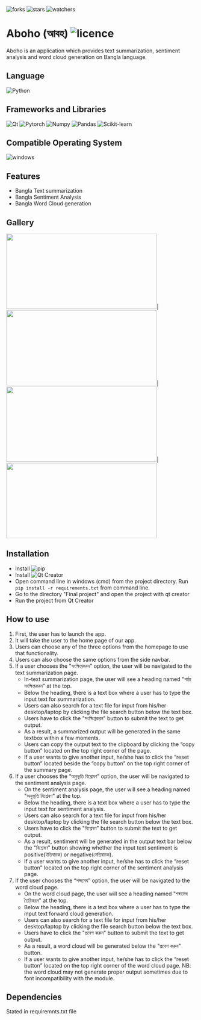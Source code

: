 ![forks](https://img.shields.io/github/forks/fuerostic/Aboho.svg)
![stars](https://img.shields.io/github/stars/fuerostic/Aboho.svg)
![watchers](https://img.shields.io/github/watchers/fuerostic/Aboho.svg)

# Aboho (আবহ) ![licence](https://img.shields.io/github/license/fuerostic/Aboho.svg)
Aboho is an application which provides text summarization, sentiment analysis and word cloud generation on Bangla language. 

## Language 
![Python](https://img.shields.io/badge/Python-3776AB?style=for-the-badge&logo=python&logoColor=white)

## Frameworks and Libraries
![Qt](https://img.shields.io/badge/Qt-41CD52?style=for-the-badge&logo=qt&logoColor=white)
![Pytorch](https://img.shields.io/badge/PyTorch-EE4C2C?style=for-the-badge&logo=PyTorch&logoColor=white)
![Numpy](https://img.shields.io/badge/Numpy-777BB4?style=for-the-badge&logo=numpy&logoColor=white)
![Pandas](https://img.shields.io/badge/Pandas-2C2D72?style=for-the-badge&logo=pandas&logoColor=white)
![Scikit-learn](https://img.shields.io/badge/scikit_learn-F7931E?style=for-the-badge&logo=scikit-learn&logoColor=white)


## Compatible Operating System
![windows](https://img.shields.io/badge/Windows-0078D6?style=for-the-badge&logo=windows&logoColor=white)

## Features
- Bangla Text summarization
- Bangla Sentiment Analysis
- Bangla Word Cloud generation


## Gallery
<img src="https://user-images.githubusercontent.com/48018036/158757253-a208a8b8-1567-4bd7-9a74-16e037bc6982.png"  width="400" height="200" />|
<img src="https://user-images.githubusercontent.com/48018036/158757339-8a314165-7c87-4030-9167-1115aa1fee3f.png"  width="400" height="200" />|
<img src="https://user-images.githubusercontent.com/48018036/158757426-03be9fcf-7b9a-43bc-8740-b11843d93739.png"  width="400" height="200" />|
<img src="https://user-images.githubusercontent.com/48018036/158757498-d6c84a91-3a7a-47e4-9c9f-7f3f1469e6f4.png"  width="400" height="200" />


## Installation
- Install ![pip](https://phoenixnap.com/kb/install-pip-windows)
- Install ![Qt Creator](https://www.qt.io/download)
- Open command line in windows (cmd) from the project directory. Run `pip install -r requirements.txt` from command line.
- Go to the directory "Final project" and open the project with qt creator
- Run the project from Qt Creator

## How to use
1. First, the user has to launch the app.
2. It will take the user to the home page of our app.
3. Users can choose any of the three options from the homepage to
   use that functionality.
4. Users can also choose the same options from the side navbar.
5. If a user chooses the "সংক্ষিপ্তকরন" option, the user will be navigated
   to the text summarization page.
   - In-text summarization page, the user will see a heading
  named "পাঠ্য সংক্ষিপ্তকরন" at the top.
   - Below the heading, there is a text box where a user has to
  type the input text for summarization.
   - Users can also search for a text file for input from his/her
  desktop/laptop by clicking the file search button below the
  text box.
   - Users have to click the "সংক্ষিপ্তকরন" button to submit the
  text to get output.
   - As a result, a summarized output will be generated in the
  same textbox within a few moments.
   - Users can copy the output text to the clipboard by clicking
  the “copy button” located on the top right corner of the
  page.
   - If a user wants to give another input, he/she has to click the
  “reset button” located beside the “copy button” on the top
  right corner of the summary page.
6. If a user chooses the “অনুভূতি বিশ্লেষণ" option, the user will be
    navigated to the sentiment analysis page.
   - On the sentiment analysis page, the user will see a heading
    named "অনুভূতি বিশ্লেষণ" at the top.
   - Below the heading, there is a text box where a user has to
    type the input text for sentiment analysis.
   - Users can also search for a text file for input from his/her
    desktop/laptop by clicking the file search button below the
    text box.
   - Users have to click the "বিশ্লেষণ" button to submit the text to
    get output.
   - As a result, sentiment will be generated in the output text
      bar below the "বিশ্লেষণ" button showing whether the input
      text sentiment is positive(ইতিবাচক) or negative(নেতিবাচক).
   - If a user wants to give another input, he/she has to click the
      “reset button” located on the top right corner of the
      sentiment analysis page.
7. If the user chooses the “শব্দমেঘ” option, the user will be navigated
to the word cloud page.
   - On the word cloud page, the user will see a heading named
"শব্দমেঘ তৈরিকরন" at the top.
   - Below the heading, there is a text box where a user has to
type the input text forward cloud generation.
   - Users can also search for a text file for input from his/her
desktop/laptop by clicking the file search button below the
text box.
   - Users have to click the "প্রবেশ করুন" button to submit the text
to get output.
   - As a result, a word cloud will be generated below the "প্রবেশ করুন" button.
   - If a user wants to give another input, he/she has to click the
“reset button” located on the top right corner of the word
cloud page. NB: the word cloud may not generate proper output sometimes due to font incompatibility with the module. 

## Dependencies 
Stated in requiremnts.txt file




